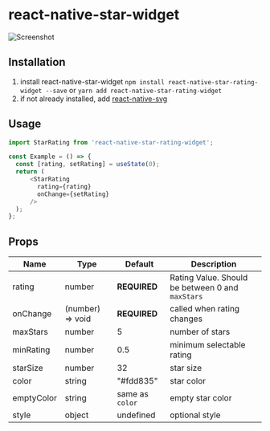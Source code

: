 # react-native-star-widget

![Screenshot](https://github.com/benediktviebahn/react-native-star-rating-widget/raw/master/media/screenshot.png)

## Installation
1. install react-native-star-widget
`npm install react-native-star-rating-widget --save` or `yarn add react-native-star-rating-widget`
2. if not already installed, add [react-native-svg](https://github.com/react-native-community/react-native-svg)

## Usage
```js
import StarRating from 'react-native-star-rating-widget';

const Example = () => {
  const [rating, setRating] = useState(0);
  return (
      <StarRating
        rating={rating}
        onChange={setRating}
      />
  );
};
```

## Props
| Name       | Type                 | Default         | Description                                      |
| ---------- | -------------------- | --------------- | ------------------------------------------------ |
| rating     | number               | **REQUIRED**    | Rating Value. Should be between 0 and `maxStars` |
| onChange   | (number) => void     | **REQUIRED**    | called when rating changes                       |
| maxStars   | number               | 5               | number of stars                                  |
| minRating  | number               | 0.5             | minimum selectable rating                        |
| starSize   | number               | 32              | star size                                        |
| color      | string               | "#fdd835"       | star color                                       |
| emptyColor | string               | same as `color` | empty star color                                 |
| style      | object               | undefined       | optional style                                   |